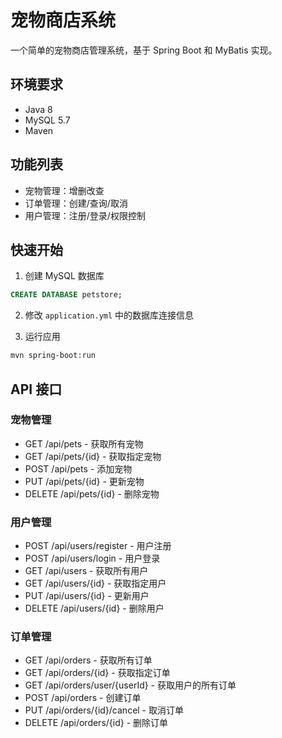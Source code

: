 # 宠物商店系统

一个简单的宠物商店管理系统，基于 Spring Boot 和 MyBatis 实现。

## 环境要求

- Java 8
- MySQL 5.7
- Maven

## 功能列表

- 宠物管理：增删改查
- 订单管理：创建/查询/取消
- 用户管理：注册/登录/权限控制

## 快速开始

1. 创建 MySQL 数据库
```sql
CREATE DATABASE petstore;
```

2. 修改 `application.yml` 中的数据库连接信息

3. 运行应用
```bash
mvn spring-boot:run
```

## API 接口

### 宠物管理
- GET /api/pets - 获取所有宠物
- GET /api/pets/{id} - 获取指定宠物
- POST /api/pets - 添加宠物
- PUT /api/pets/{id} - 更新宠物
- DELETE /api/pets/{id} - 删除宠物

### 用户管理
- POST /api/users/register - 用户注册
- POST /api/users/login - 用户登录
- GET /api/users - 获取所有用户
- GET /api/users/{id} - 获取指定用户
- PUT /api/users/{id} - 更新用户
- DELETE /api/users/{id} - 删除用户

### 订单管理
- GET /api/orders - 获取所有订单
- GET /api/orders/{id} - 获取指定订单
- GET /api/orders/user/{userId} - 获取用户的所有订单
- POST /api/orders - 创建订单
- PUT /api/orders/{id}/cancel - 取消订单
- DELETE /api/orders/{id} - 删除订单 
